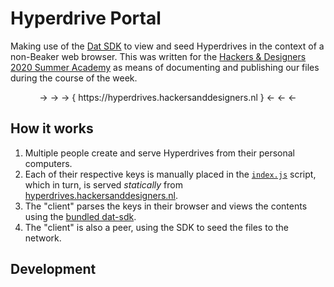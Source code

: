 # Hyperdrive Portal

Making use of the [Dat SDK](https://github.com/datproject/sdk) to view and seed Hyperdrives in the context of a non-Beaker web browser. This was written for the [Hackers & Designers 2020 Summer Academy](https://hackersanddesigners.nl/s/Summer_Academy_2020) as means of documenting and publishing our files during the course of the week.

<center>→ → → { https://hyperdrives.hackersanddesigners.nl } ← ← ← </center>

## How it works

1. Multiple people create and serve Hyperdrives from their personal computers. 
2. Each of their respective keys is manually placed in the [`index.js`](./index.js) script, which in turn, is served _statically_ from [hyperdrives.hackersanddesigners.nl](https://hyperdrives.hackersanddesigners.nl).
3. The "client" parses the keys in their browser and views the contents using the [bundled dat-sdk](./dat-sdk-bundle.js).
4. The "client" is also a peer, using the SDK to seed the files to the network.

## Development

